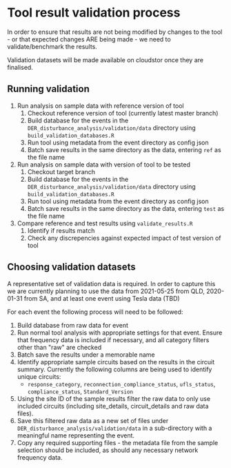 # Tool result validation process

In order to ensure that results are not being modified by changes to the tool - or that expected changes ARE being made - we need to validate/benchmark the results.

Validation datasets will be made available on cloudstor once they are finalised.

## Running validation

1. Run analysis on sample data with reference version of tool
    1. Checkout reference version of tool (currently latest master branch)
    2. Build database for the events in the `DER_disturbance_analysis/validation/data` directory using `build_validation_databases.R`
    3. Run tool using metadata from the event directory as config json
    4. Batch save results in the same directory as the data, entering `ref` as the file name
2. Run analysis on sample data with version of tool to be tested
    1. Checkout target branch
    2. Build database for the events in the `DER_disturbance_analysis/validation/data` directory using `build_validation_databases.R`
    3. Run tool using metadata from the event directory as config json
    4. Batch save results in the same directory as the data, entering `test` as the file name
3. Compare reference and test results using `validate_results.R`
    1. Identify if results match
    2. Check any discrepencies against expected impact of test version of tool

## Choosing validation datasets

A representative set of validation data is required. In order to capture this we are currently planning to use the data from 2021-05-25 from QLD, 2020-01-31 from SA, and at least one event using Tesla data (TBD)

For each event the following process will need to be followed:

1. Build database from raw data for event
2. Run normal tool analysis with appropriate settings for that event. Ensure that frequency data is included if necessary, and all category filters other than "raw" are checked
3. Batch save the results under a memorable name
4. Identify appropriate sample circuits based on the results in the circuit summary. Currently the following columns are being used to identify unique circuits:
    * `response_category`, `reconnection_compliance_status`, `ufls_status`, `compliance_status`, `Standard_Version`
5. Using the site ID of the sample results filter the raw data to only use included circuits (including site_details, circuit_details and raw data files). 
6. Save this filtered raw data as a new set of files under `DER_disturbance_analysis/validation/data` in a sub-directory with a meaningful name representing the event.
7. Copy any required supporting files - the metadata file from the sample selection should be included, as should any necessary network frequency data.
